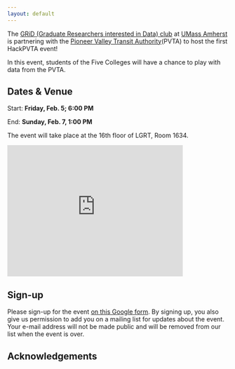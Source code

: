 ```yaml
---
layout: default
---
```


The [GRiD (Graduate Researchers interested in Data) club](http://www.gridclub.io) at [UMass Amherst](http://www.umass.edu) is partnering with the [Pioneer Valley Transit Authority](http://pvta.com/)(PVTA) to host the first HackPVTA event!

In this event, students of the Five Colleges will have a chance to play with data from the PVTA. 

## Dates & Venue

Start: **Friday, Feb. 5; 6:00 PM**

End: **Sunday, Feb. 7, 1:00 PM**

The event will take place at the 16th floor of LGRT, Room 1634.

<iframe src="https://www.google.com/maps/embed?pb=!1m18!1m12!1m3!1d2946.5895259223744!2d-72.52986339931638!3d42.39389002908238!2m3!1f0!2f0!3f0!3m2!1i1024!2i768!4f13.1!3m3!1m2!1s0x89e6d27a14795047%3A0xc76f76aee8c12de1!2sLederle+Graduate+Research+Tower%2C+Amherst%2C+MA+01002%2C+USA!5e0!3m2!1sen!2suk!4v1452441692477" width="400" height="300" frameborder="0" style="border:0" allowfullscreen></iframe>


## Sign-up

Please sign-up for the event [on this Google form](http://goo.gl/forms/8cvEHmA8lG). By signing up, you also give us permission to add you on a mailing list for updates about the event. Your e-mail address will not be made public and will be removed from our list when the event is over.



## Acknowledgements
